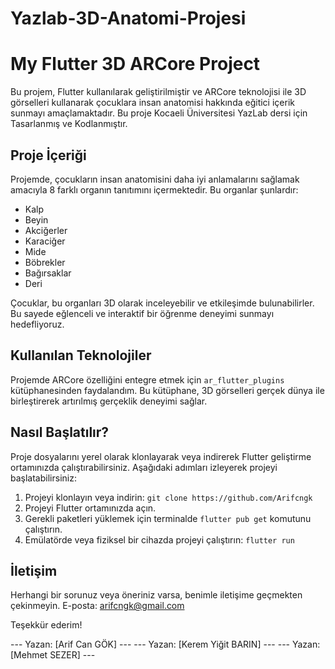 # Yazlab-3D-Anatomi-Projesi
# My Flutter 3D ARCore Project

Bu projem, Flutter kullanılarak geliştirilmiştir ve ARCore teknolojisi ile 3D görselleri kullanarak çocuklara insan anatomisi hakkında eğitici içerik sunmayı amaçlamaktadır.
Bu proje Kocaeli Üniversitesi YazLab dersi için Tasarlanmış ve Kodlanmıştır.

## Proje İçeriği

Projemde, çocukların insan anatomisini daha iyi anlamalarını sağlamak amacıyla 8 farklı organın tanıtımını içermektedir. Bu organlar şunlardır:
- Kalp
- Beyin
- Akciğerler
- Karaciğer
- Mide
- Böbrekler
- Bağırsaklar
- Deri

Çocuklar, bu organları 3D olarak inceleyebilir ve etkileşimde bulunabilirler. Bu sayede eğlenceli ve interaktif bir öğrenme deneyimi sunmayı hedefliyoruz.

## Kullanılan Teknolojiler

Projemde ARCore özelliğini entegre etmek için `ar_flutter_plugins` kütüphanesinden faydalandım. Bu kütüphane, 3D görselleri gerçek dünya ile birleştirerek artırılmış gerçeklik deneyimi sağlar.

## Nasıl Başlatılır?

Proje dosyalarını yerel olarak klonlayarak veya indirerek Flutter geliştirme ortamınızda çalıştırabilirsiniz. Aşağıdaki adımları izleyerek projeyi başlatabilirsiniz:

1. Projeyi klonlayın veya indirin: `git clone https://github.com/Arifcngk`
2. Projeyi Flutter ortamınızda açın.
3. Gerekli paketleri yüklemek için terminalde `flutter pub get` komutunu çalıştırın.
4. Emülatörde veya fiziksel bir cihazda projeyi çalıştırın: `flutter run`


## İletişim

Herhangi bir sorunuz veya öneriniz varsa, benimle iletişime geçmekten çekinmeyin. E-posta: arifcngk@gmail.com

Teşekkür ederim!

--- Yazan: [Arif Can GÖK] ---
--- Yazan: [Kerem Yiğit BARIN] ---
--- Yazan: [Mehmet SEZER] ---

